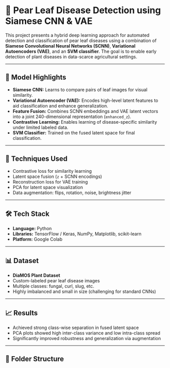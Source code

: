 # 🍐 Pear Leaf Disease Detection using Siamese CNN & VAE

This project presents a hybrid deep learning approach for automated detection and classification of pear leaf diseases using a combination of **Siamese Convolutional Neural Networks (SCNN)**, **Variational Autoencoders (VAE)**, and an **SVM classifier**. The goal is to enable early detection of plant diseases in data-scarce agricultural settings.

---

## 🚀 Model Highlights

- **Siamese CNN:** Learns to compare pairs of leaf images for visual similarity.
- **Variational Autoencoder (VAE):** Encodes high-level latent features to aid classification and enhance generalization.
- **Feature Fusion:** Combines SCNN embeddings and VAE latent vectors into a joint 240-dimensional representation (`enhanced_z`).
- **Contrastive Learning:** Enables learning of disease-specific similarity under limited labeled data.
- **SVM Classifier:** Trained on the fused latent space for final classification.

---

## 🧠 Techniques Used

- Contrastive loss for similarity learning
- Latent space fusion (`z` + SCNN encodings)
- Reconstruction loss for VAE training
- PCA for latent space visualization
- Data augmentation: flips, rotation, noise, brightness jitter

---

## 🛠️ Tech Stack

- **Language:** Python  
- **Libraries:** TensorFlow / Keras, NumPy, Matplotlib, scikit-learn  
- **Platform:** Google Colab  

---

## 📊 Dataset

- **DiaMOS Plant Dataset**
- Custom-labeled pear leaf disease images
- Multiple classes: fungal, curl, slug, etc.
- Highly imbalanced and small in size (challenging for standard CNNs)

---

## 📈 Results

- Achieved strong class-wise separation in fused latent space
- PCA plots showed high inter-class variance and low intra-class spread
- Significantly improved robustness and generalization via augmentation

---

## 📁 Folder Structure

